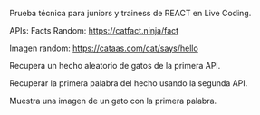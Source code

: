 Prueba técnica para
juniors y trainess
de REACT
en Live Coding.

APIs:
Facts Random: https://catfact.ninja/fact

Imagen random: https://cataas.com/cat/says/hello

Recupera un hecho aleatorio de gatos de la primera API.

Recuperar la primera palabra del hecho
usando la segunda API.

Muestra una imagen de un gato con la primera palabra.
